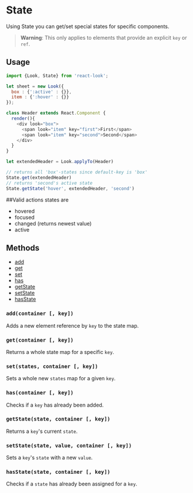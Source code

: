 # State
Using State you can get/set special states for specific components.<br>

> **Warning**: This only applies to elements that provide an explicit `key` or `ref`.<br>

## Usage

```javascript
import {Look, State} from 'react-look';

let sheet = new Look({
  box : {':active' : {}},
  item : {':hover' : {}}
});

class Header extends React.Component {
  render(){
    <div look="box">
      <span look="item" key="first">First</span>
      <span look="item" key="second">Second</span>
    </div>
  }
}

let extendedHeader = Look.applyTo(Header)

// returns all 'box'-states since default-key is 'box'
State.get(extendedHeader)
// returns 'second's active state
State.getState('hover', extendedHeader, 'second')
```

##Valid actions states are
* hovered
* focused
* changed (returns newest value)
* active

## Methods
- [add](#addcontainer-key)
- [get](#getcontainer-key)
- [set](#setstates-container-key)
- [has](#hascontainer-key)
- [getState](#getstatestate-container-key)
- [setState](#setstatestate-value-container-key)
- [hasState](#hasstatecontainer-state)


### `add(container [, key])`
Adds a new element reference by `key` to the state map.

### `get(container [, key])`
Returns a whole state map for a specific `key`.

### `set(states, container [, key])`
Sets a whole new `states` map for a given `key`.

### `has(container [, key])`
Checks if a `key` has already been added.

### `getState(state, container [, key])`
Returns a `key`'s current `state`.

### `setState(state, value, container [, key])`
Sets a `key`'s `state` with a new `value`.

### `hasState(state, container [, key])`
Checks if a `state` has already been assigned for a `key`.
